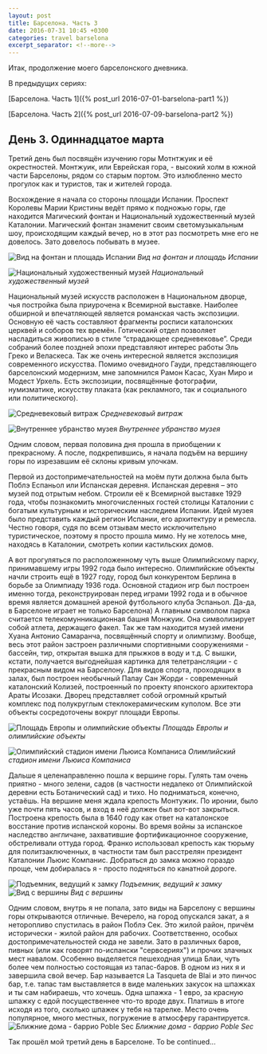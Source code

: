 ```yaml
---
layout: post
title: Барселона. Часть 3
date: 2016-07-31 10:45 +0300
categories: travel barselona
excerpt_separator: <!--more-->
---
```

Итак, продолжение моего барселонского дневника.

В предыдущих сериях:

[Барселона. Часть 1]({% post_url 2016-07-01-barselona-part1 %})

[Барселона. Часть 2]({% post_url 2016-07-09-barselona-part2 %})
<!--more-->

## День 3. Одиннадцатое марта

Третий день был посвящён изучению горы Мотнтжуик и её окрестностей. Монтжуик, или Еврейская гора, - высокий холм в южной части Барселоны, рядом со старым портом. Это излюбленно место прогулок как и туристов, так и жителей города.

Восхождение я начала со стороны площади Испании. Проспект Королевы Марии Кристины ведёт прямо к подножью горы, где находится Магический фонтан и Национальный художественный музей Каталонии. Магический фонтан знаменит своим светомузыкальным шоу, происходящим каждый вечер, но в этот раз посмотреть мне его не довелось. Зато довелось побывать в музее.

![Вид на фонтан и площадь Испании](/images/playaview.jpeg "Вид на фонтан и площадь Испании") 
*Вид на фонтан и площадь Испании*

![Национальный художественный музей](/images/mnac.jpeg "Национальный художественный музей") 
*Национальный художественный музей*

Национальный музей искусств расположен в Национальном дворце, чья постройка была приурочена к Всемирной выставке. Наиболее обширной и впечатляющей является романская часть экспозиции. Основную её часть составляют фрагменты росписи каталонских церквей и соборов тех времён. Готический отдел позволяет насладиться живописью в стиле “страдающее средневековье”. Среди собраний более поздней эпохи представляют интерес работы Эль Греко и Веласкеса. Так же очень интересной является экспозиция современного искусства. Помимо очевидного Гауди, представляющего барселонский модернизм, мне запомнился Рамон Касас, Хуан Миро и Модест Урхель. Есть экспозиции, посвящённые фотографии, нумизматике, искусству плаката (как рекламного, так и социального или политического).

![Средневековый витраж](/images/vitrage.jpeg "Средневековый витраж") 
*Средневековый витраж*

![Внутреннее убранство музея](/images/mnacinterior.jpeg "Внутреннее убранство музея") 
*Внутреннее убранство музея*

Одним словом, первая половина дня прошла в приобщении к прекрасному. А после, подкрепившись, я начала подъём на вершину горы по изрезавшим её склоны кривым улочкам.

Первой из достопримечательностей на моём пути должна была быть Поблэ Еспаньол или Испанская деревня. Испанская деревня – это музей под отрытым небом. Строили её к Всемирной выставке 1929 года, чтобы познакомить многочисленных гостей столицы Каталонии с богатым культурным и историческим наследием Испании. Идей музея было представить каждый регион Испании, его архитектуру и ремесла. Честно говоря, судя по всем отзывам место исключительно туристическое, поэтому я просто прошла мимо. Ну не хотелось мне, находясь в Каталонии, смотреть копии кастильских домов.

А вот прогуляться по расположенному чуть выше Олимпийскому парку, принимавшему игры 1992 года было интересно. Олимпийские объекты начли строить ещё в 1927 году, город был конкурентом Берлина в борьбе за Олимпиаду 1936 года. Основной стадион игр был построен именно тогда, реконструирован перед играми 1992 года и в обычное время является домашней ареной футбольного клуба Эспаньол. Да-да, в Барселоне играет не только Барселона) А главным символом парка считается телекомунникационная башня Монжуик. Она символизирует собой атлета, держащего факел. Так же там находится музей имени Хуана Антонио Самаранча, посвящённый спорту и олимпизму. Вообще, весь этот район застроен различными спортивными сооружениями - бассейн, тир, открытая вышка для прыжков в воду и т.д. С вышки, кстати, получается выгоднейшая картинка для телетрансляции - с прекрасным видом на Барселону. Для видов спорта, проходящих в залах, был построен необычный Палау Сан Жорди - современный каталонский Колизей, построенный по проекту японского архитектора Араты Исозаки. Дворец представляет собой огромный крытый комплекс под полукруглым стеклокерамическим куполом. Все эти объекты сосредоточены вокруг площади Европы.

![Площадь Европы и олимпийские объекты](/images/playaeurope.jpeg "Площадь Европы и олимпийские объекты") 
*Площадь Европы и олимпийские объекты*

![Олимпийский стадион имени Льюиса Компаниса](/images/estadiolimpico.jpeg "Олимпийский стадион имени Льюиса Компаниса") 
*Олимпийский стадион имени Льюиса Компаниса*

Дальше я целенаправленно пошла к вершине горы. Гулять там очень приятно - много зелени, садов (в частности недалеко от Олимпийской деревни есть Ботанический сад) и тихо. Но подниматься, конечно, устаёшь. На вершине меня ждала крепость Монтужик. По иронии, было уже почти пять часов, и вход в неё должен был вот-вот закрыться. Построена крепость была в 1640 году как ответ на каталонское восстание против испанской короны. Во время войны за испанское наследство англичане, захватившие фортификационное сооружение, обстреливали оттуда город. Франко использовал крепость как тюрьму для политзаключенных, в частности там был расстрелян президент Каталонии Льюис Компанис. Добраться до замка можно гораздо проще, чем добиралась я - просто подняться по канатной дороге.

![Подъемник, ведущий к замку](/images/funiculer.jpeg "Подъемник, ведущий к замку") 
*Подъемник, ведущий к замку*
![Вид с вершины](/images/viewfrommont.jpeg "Вид с вершины") 
*Вид с вершины*

Одним словом, внутрь я не попала, зато виды на Барселону с вершины горы открываются отличные. Вечерело, на город опускался закат, а я неторопливо спустилась в район Поблэ Сек. Это жилой район, причём исторически - жилой район для рабочих. Соответственно, особых достопримечательностей сюда не завели. Зато в различных баров, пивных (или как говорят по-испански "сервсериях") и прочих злачных мест навалом. Особенно выделяется пешеходная улица Блаи, чуть более чем полностью состоящая из тапас-баров. В одном из них я и завершила свой вечер. Бар называется La Tasqueta de Blai и это пинчос бар, т.е. тапас там выставляется в виде маленьких закусок на шпажках и ты сам набираешь, что хочешь. Одна шпажка - 1 евро, за красную шпажку с едой посущественнее что-то вроде двух. Платишь в итоге исходя из того, сколько шпажек у тебя на тарелке. Место очень популярное, много местных, погружение в атмосферу гарантируется.
![Ближние дома - баррио Poble Sec](/images/poblesec.jpeg "Ближние дома - баррио Poble Sec") 
*Ближние дома - баррио Poble Sec*

Так прошёл мой третий день в Барселоне. To be continued...